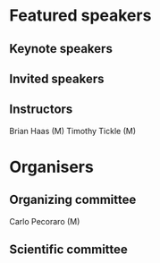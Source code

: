 # Featured speakers

## Keynote speakers


## Invited speakers


## Instructors
Brian Haas (M)
Timothy Tickle (M)

# Organisers


## Organizing committee
Carlo Pecoraro (M)

## Scientific committee
